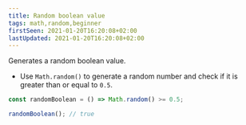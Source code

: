 ```yaml
---
title: Random boolean value
tags: math,random,beginner
firstSeen: 2021-01-20T16:20:08+02:00
lastUpdated: 2021-01-20T16:20:08+02:00
---
```


Generates a random boolean value.

- Use `Math.random()` to generate a random number and check if it is greater than or equal to `0.5`.

```js
const randomBoolean = () => Math.random() >= 0.5;
```

```js
randomBoolean(); // true
```
